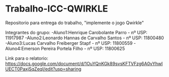 # Trabalho-ICC-QWIRKLE
Repositorio para entrega do trabalho, "implemente o jogo Qwirkle"

Integrantes do grupo:
-Aluno1:Henrique Carobolante Parro - nº USP: 11917987 
-Aluno2:Leonardo Hannas de Carvalho Santos  - nº USP: 11800480
-Aluno3:Lucas Carvalho Freiberger Stapf - nº USP: 11800559
-Aluno4:Emerson Pereira Portela Filho - nº USP: 11800625

Link para o relatorio: https://docs.google.com/document/d/1OuYQnKGk89svsKFTVFzg6A0vYhwIUECT0PaxjSqZeqI/edit?usp=sharing
